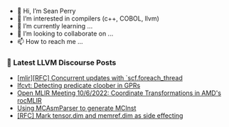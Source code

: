- 👋 Hi, I’m Sean Perry
- 👀 I’m interested in compilers (c++, COBOL, llvm)
- 🌱 I’m currently learning ...
- 💞️ I’m looking to collaborate on ...
- 📫 How to reach me ...

<!---
s66perry/s66perry is a ✨ special ✨ repository because its `README.md` (this file) appears on your GitHub profile.
You can click the Preview link to take a look at your changes.
--->
### 📕 Latest LLVM Discourse Posts

<!-- DISCOURSE-LLVM:START -->
- [[mlir][RFC] Concurrent updates with `scf.foreach_thread](https://discourse.llvm.org/t/mlir-rfc-concurrent-updates-with-scf-foreach-thread/65615#post_11)
- [Ifcvt: Detecting predicate cloober in GPRs](https://discourse.llvm.org/t/ifcvt-detecting-predicate-cloober-in-gprs/65765#post_1)
- [Open MLIR Meeting 10/6/2022: Coordinate Transformations in AMD&#39;s rocMLIR](https://discourse.llvm.org/t/open-mlir-meeting-10-6-2022-coordinate-transformations-in-amds-rocmlir/65742#post_2)
- [Using MCAsmParser to generate MCInst](https://discourse.llvm.org/t/using-mcasmparser-to-generate-mcinst/65764#post_1)
- [[RFC] Mark tensor.dim and memref.dim as side effecting](https://discourse.llvm.org/t/rfc-mark-tensor-dim-and-memref-dim-as-side-effecting/65729#post_11)
<!-- DISCOURSE-LLVM:END -->
